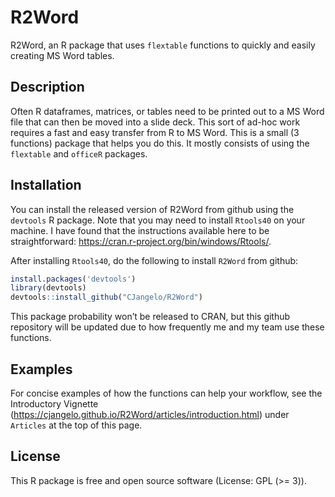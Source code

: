 
<!-- README.md is generated from README.Rmd. Please edit that file -->

# R2Word

<!-- badges: start -->
<!-- badges: end -->

R2Word, an R package that uses `flextable` functions to quickly and
easily creating MS Word tables.

## Description

Often R dataframes, matrices, or tables need to be printed out to a MS
Word file that can then be moved into a slide deck. This sort of ad-hoc
work requires a fast and easy transfer from R to MS Word. This is a
small (3 functions) package that helps you do this. It mostly consists
of using the `flextable` and `officeR` packages.

## Installation

You can install the released version of R2Word from github using the
`devtools` R package. Note that you may need to install `Rtools40` on
your machine. I have found that the instructions available here to be
straightforward: <https://cran.r-project.org/bin/windows/Rtools/>.

After installing `Rtools40`, do the following to install `R2Word` from
github:

``` r
install.packages('devtools')
library(devtools)
devtools::install_github("CJangelo/R2Word")
```

This package probability won’t be released to CRAN, but this github
repository will be updated due to how frequently me and my team use
these functions.

## Examples

For concise examples of how the functions can help your workflow, see
the Introductory Vignette
(<https://cjangelo.github.io/R2Word/articles/introduction.html>) under
`Articles` at the top of this page.

## License

This R package is free and open source software (License: GPL (&gt;=
3)).
